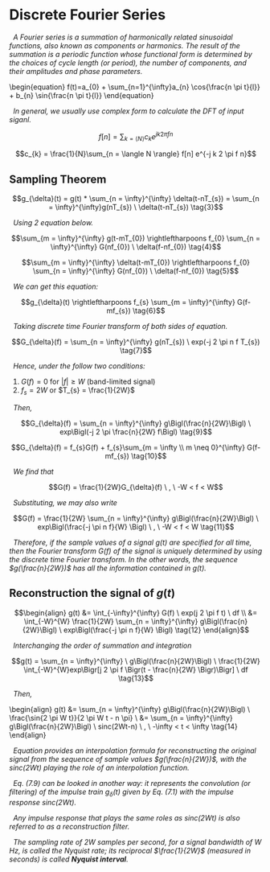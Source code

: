 # Discrete Fourier Series
*&nbsp; A Fourier series is a summation of harmonically related sinusoidal functions, also known as components or harmonics. The result of the summation is a periodic function whose functional form is determined by the choices of cycle length (or period), the number of components, and their amplitudes and phase parameters.*

\begin{equation}
f(t)=a_{0} + \sum_{n=1}^{\infty}a_{n} \cos{\frac{n \pi t}{l}} + b_{n} \sin{\frac{n \pi t}{l}} 
\end{equation}

*&nbsp; In general, we usually use complex form to calculate the DFT of input siganl.*

$$f[n] = \sum_{k= \langle N \rangle} c_{k} e^{j k 2 \pi f n} \tag{2}$$

$$c_{k} = \frac{1}{N}\sum_{n = \langle N \rangle} f[n] e^{-j k 2 \pi f n}$$



## Sampling Theorem


$$g_{\delta}(t) = g(t) * \sum_{n = \infty}^{\infty} \delta(t-nT_{s}) = \sum_{n = \infty}^{\infty}g(nT_{s}) \ \delta(t-nT_{s}) \tag{3}$$

*&nbsp; Using 2 equation below.*

$$\sum_{m = \infty}^{\infty} g(t-mT_{0}) \rightleftharpoons f_{0} \sum_{n = \infty}^{\infty} G(nf_{0}) \ \delta(f-nf_{0}) \tag{4}$$

$$\sum_{m = \infty}^{\infty} \delta(t-mT_{0}) \rightleftharpoons f_{0} \sum_{n = \infty}^{\infty} G(nf_{0}) \ \delta(f-nf_{0}) \tag{5}$$


*&nbsp; We can get this equation:*

$$g_{\delta}(t) \rightleftharpoons f_{s} \sum_{m = \infty}^{\infty} G(f-mf_{s}) \tag{6}$$

*&nbsp; Taking discrete time Fourier transform of both sides of equation.*

$$G_{\delta}(f) = \sum_{n = \infty}^{\infty} g(nT_{s}) \ exp(-j 2 \pi n f T_{s}) \tag{7}$$

*&nbsp; Hence, under the follow two conditions:*

1. $G(f) = 0$ for $|f| \geq W$ (band-limited signal)
2. $f_{s} = 2W$ or $T_{s} = \frac{1}{2W}$

*&nbsp; Then,*

$$G_{\delta}(f) = \sum_{n = \infty}^{\infty} g\Bigl(\frac{n}{2W}\Bigl) \ exp\Bigl(-j 2 \pi \frac{n}{2W} f\Bigl) \tag{9}$$

$$G_{\delta}(f) = f_{s}G(f) + f_{s}\sum_{m = \infty \\ m \neq 0}^{\infty} G(f-mf_{s}) \tag{10}$$

*&nbsp; We find that*

$$G(f) = \frac{1}{2W}G_{\delta}(f) \ , \ -W < f < W$$

*&nbsp; Substituting, we may also write*

$$G(f) = \frac{1}{2W} \sum_{n = \infty}^{\infty} g\Bigl(\frac{n}{2W}\Bigl) \ exp\Bigl(\frac{-j \pi n f}{W} \Bigl) \ , \ -W < f < W \tag{11}$$


*&nbsp; Therefore, if the sample values of a signal g(t) are specified for all time, then the Fourier transform $G(f)$ of the signal is uniquely determined by using the discrete time Fourier transform. In the other words, the sequence $g(\frac{n}{2W})$ has all the information contained in $g(t)$.*

## Reconstruction the signal of $g(t)$

$$\begin{align}
g(t) &= \int_{-\infty}^{\infty} G(f) \ exp(j 2 \pi f t) \ df \\
&= \int_{-W}^{W} \frac{1}{2W} \sum_{n = \infty}^{\infty} g\Bigl(\frac{n}{2W}\Bigl) \ exp\Bigl(\frac{-j \pi n f}{W} \Bigl) \tag{12}
\end{align}$$

*&nbsp; Interchanging the order of summation and integration*

$$g(t) = \sum_{n = \infty}^{\infty}  \ g\Bigl(\frac{n}{2W}\Bigl) \ \frac{1}{2W} \int_{-W}^{W}exp\Bigr[j 2 \pi f \Bigr(t - \frac{n}{2W} \Bigr)\Bigr] \ df \tag{13}$$

*&nbsp; Then,*

\begin{align}
g(t) &= \sum_{n = \infty}^{\infty} g\Bigl(\frac{n}{2W}\Bigl) \ \frac{\sin{2 \pi W t}}{2 \pi W t - n \pi} \\
&= \sum_{n = \infty}^{\infty} g\Bigl(\frac{n}{2W}\Bigl) \ sinc(2Wt-n) \ , \ -\infty < t < \infty \tag{14}
\end{align}

*&nbsp; Equation provides an interpolation formula for reconstructing the original signal from the sequence of sample values $g(\frac{n}{2W})$, with the $sinc(2Wt)$ playing the role of an interpolation function.*

*&nbsp; Eq. (7.9) can be looked in another way: it represents the convolution (or filtering) of the impulse train $g_{\delta}(t)$ given by Eq. (7.1) with the impulse response $sinc(2Wt)$.*

*&nbsp; Any impulse response that plays the same roles as $sinc(2Wt)$ is also referred to as a reconstruction filter.*

*&nbsp; The sampling rate of $2W$ samples per second, for a signal bandwidth of $W$ Hz, is called the Nyquist rate; its reciprocal $\frac{1}{2W}$ (measured in seconds) is called __Nyquist interval__.*
